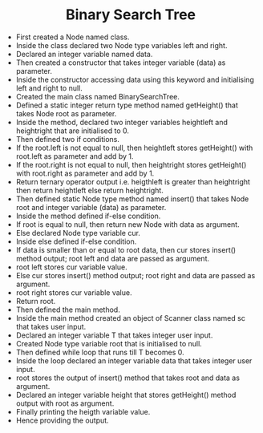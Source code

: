 <h1 align="center">Binary Search Tree</h1>

- First created a Node named class.
- Inside the class declared two Node type variables left and right.
- Declared an integer variable named data.
- Then created a constructor that takes integer variable (data) as parameter.
- Inside the constructor accessing data using this keyword and initialising left and right to null.
- Created the main class named BinarySearchTree.
- Defined a static integer return type method named getHeight() that takes Node root as parameter.
- Inside the method, declared two integer variables heightleft and heightright that are initialised to 0.
- Then defined two if conditions.
- If the root.left is not equal to null, then heightleft stores getHeight() with root.left as parameter and add by 1.
- If the root.right is not equal to null, then heightright stores getHeight() with root.right as parameter and add by 1.
- Return ternary operator output i.e. heigthleft is greater than heightright then return heightleft else return heightright.
- Then defined static Node type method named insert() that takes Node root and integer variable (data) as parameter.
- Inside the method defined if-else condition.
- If root is equal to null, then return new Node with data as argument.
- Else declared Node type variable cur.
- Inside else defined if-else condition.
- If data is smaller than or equal to root data, then cur stores insert() method output; root left and data are passed as argument.
- root left stores cur variable value.
- Else cur stores insert() method output; root right and data are passed as argument.
- root right stores cur variable value.
- Return root.
- Then defined the main method.
- Inside the main method created an object of Scanner class named sc that takes user input.
- Declared an integer variable T that takes integer user input.
- Created Node type variable root that is initialised to null.
- Then defined while loop that runs till T becomes 0. 
- Inside the loop declared an integer variable data that takes integer user input.
- root stores the output of insert() method that takes root and data as argument.
- Declared an integer variable height that stores getHeight() method output with root as argument.
- Finally printing the heigth variable value.
- Hence providing the output.
